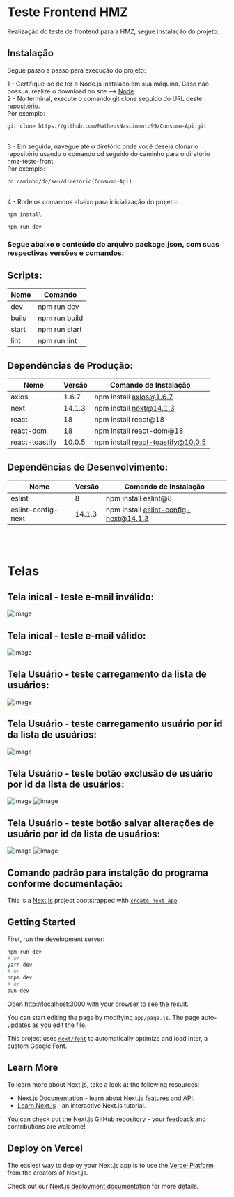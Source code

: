 # Teste Frontend HMZ
Realização do teste de frontend para a HMZ, segue instalação do projeto:

## Instalação
Segue passo a passo para execução do projeto:

1 - Certifique-se de ter o Node.js instalado em sua máquina. Caso não possua, realize o download no site --> [Node](https://nodejs.org/en/download).
<br> 2 - No terminal, execute o comando git clone seguido do URL deste [repositório](https://github.com/MatheusNascimento99/hmz-teste-front.git). 
<br> Por exemplo:
```shell
git clone https://github.com/MatheusNascimento99/Consumo-Api.git
```
<br>
3 - Em seguida, navegue até o diretório onde você deseja clonar o repositório usando o comando cd seguido do caminho para o diretório hmz-teste-front.
<br>Por exemplo:
<br>

```
cd caminho/do/seu/diretorio(Consumo-Api)
```
<br>
4 - Rode os comandos abaixo para inicialização do projeto:
<br>

```
npm install
```
```
npm run dev
```

### Segue abaixo o conteúdo do arquivo package.json, com suas respectivas versões e comandos:

## Scripts:
| Nome | Comando |
|----------|----------|
| dev   | npm run dev  |
| buils  | npm run build   |
| start  | npm run start   |
| lint  | npm run lint   |

## Dependências de Produção:
| Nome | Versão | Comando de Instalação |
|----------|----------|----------|
| axios   | 1.6.7  | npm install axios@1.6.7   |
| next   | 14.1.3   | npm install next@14.1.3   |
| react   | 18   | npm install react@18  |
| react-dom   | 18   | npm install react-dom@18  |
| react-toastify   | 10.0.5   | npm install react-toastify@10.0.5   |

## Dependências de Desenvolvimento:
| Nome | Versão	 | Comando de Instalação |
|----------|----------|----------|
| eslint   | 8   | npm install eslint@8   |
| eslint-config-next   | 14.1.3   | npm install eslint-config-next@14.1.3   |

<br>
<br>

# Telas

## Tela inical - teste e-mail inválido:
![image](https://github.com/MatheusNascimento99/hmz-teste-front/assets/139829100/be658bc1-64f4-4ee8-a42a-5f06652fdba0)

## Tela inical - teste e-mail válido:
![image](https://github.com/MatheusNascimento99/hmz-teste-front/assets/139829100/0ccbecfb-0a06-414f-8703-d4246ac31b1d)

## Tela Usuário - teste carregamento da lista de usuários:
![image](https://github.com/MatheusNascimento99/hmz-teste-front/assets/139829100/0f48369a-a2db-481c-9516-490b1f2d6453)

## Tela Usuário - teste carregamento usuário por id da lista de usuários:
![image](https://github.com/MatheusNascimento99/hmz-teste-front/assets/139829100/286bb2a5-41fe-4aa3-9a9b-ddbf86c22c6f)

## Tela Usuário - teste botão exclusão de usuário por id da lista de usuários:
![image](https://github.com/MatheusNascimento99/hmz-teste-front/assets/139829100/e022beb0-0d1c-4ac2-a046-085bce35c77d)
![image](https://github.com/MatheusNascimento99/hmz-teste-front/assets/139829100/5e15211b-54a4-4f26-83d7-eed7d9c45262)

## Tela Usuário - teste botão salvar alterações de usuário por id da lista de usuários:
![image](https://github.com/MatheusNascimento99/hmz-teste-front/assets/139829100/3855932a-3210-4d0a-971a-49d90b66d01b)
![image](https://github.com/MatheusNascimento99/hmz-teste-front/assets/139829100/4b8d5671-af6b-4324-b9cf-009a8dfea247)




## Comando padrão para instalção do programa conforme documentação:

This is a [Next.js](https://nextjs.org/) project bootstrapped with [`create-next-app`](https://github.com/vercel/next.js/tree/canary/packages/create-next-app).


## Getting Started

First, run the development server:

```bash
npm run dev
# or
yarn dev
# or
pnpm dev
# or
bun dev
```

Open [http://localhost:3000](http://localhost:3000) with your browser to see the result.

You can start editing the page by modifying `app/page.js`. The page auto-updates as you edit the file.

This project uses [`next/font`](https://nextjs.org/docs/basic-features/font-optimization) to automatically optimize and load Inter, a custom Google Font.

## Learn More

To learn more about Next.js, take a look at the following resources:

- [Next.js Documentation](https://nextjs.org/docs) - learn about Next.js features and API.
- [Learn Next.js](https://nextjs.org/learn) - an interactive Next.js tutorial.

You can check out [the Next.js GitHub repository](https://github.com/vercel/next.js/) - your feedback and contributions are welcome!

## Deploy on Vercel

The easiest way to deploy your Next.js app is to use the [Vercel Platform](https://vercel.com/new?utm_medium=default-template&filter=next.js&utm_source=create-next-app&utm_campaign=create-next-app-readme) from the creators of Next.js.

Check out our [Next.js deployment documentation](https://nextjs.org/docs/deployment) for more details.
